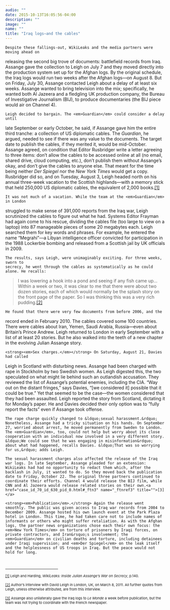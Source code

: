 ```yaml
---
audio: ""
date: 2015-10-13T16:05:56-04:00
description: ""
image: ""
name: ""
title: "Iraq logs—and the cables"
---
```


	Despite these fallings-out, WikiLeaks and the media partners were moving ahead on 
releasing the second big trove of documents: battlefield records from Iraq. Assange 
gave the collection to Leigh on July 7 and they moved directly into the production 
system set up for the Afghan logs. By the original schedule, the Iraq logs would 
run two weeks after the Afghan logs&mdash;on August 8. But on Friday, July 30, 
Assange contacted Leigh about a delay of at least six weeks. Assange wanted to 
bring television into the mix; specifically, he wanted both Al Jazeera and a 
fledgling UK production company, the Bureau of Investigative Journalism (BIJ), 
to produce documentaries (the BIJ piece would air on Channel 4).


	Leigh decided to bargain. The <em>Guardian</em> could consider a delay until 
late September or early October, he said, if Assange gave him the entire third 
tranche: a collection of US diplomatic cables. The <em>Guardian</em>, he argued, 
needed to see if there was any value to the documents. The target date to publish 
the cables, if they merited it, would be mid-October. Assange agreed, on condition 
that Editor Rusbridger write a letter agreeing to three items: don&rsquo;t allow the 
cables to be accessed online at all (no email, shared drive, cloud computing, etc.), 
don&rsquo;t publish them without Assange&rsquo;s okay, and don&rsquo;t give the 
cables to anyone else. That meant for the time being neither <em>Der Spiegel</em> 
nor the <em>New York Times</em> would get a copy. Rusbridger did so, and on Tuesday, 
August 3, Leigh headed north on his annual three-week vacation to the Scottish 
highlands&mdash;with a memory stick that held 250,000 US diplomatic cables, the 
equivalent of 2,000 books.<a href="case_id_70_id_630_pid_0.html#_ftn1" name="_ftnref1" title="">[1]</a>


	It was not much of a vacation. While the team at the <em>Guardian</em> in London 
struggled to make sense of 391,000 reports from the Iraq war, Leigh scrutinized the 
cables to figure out what he had. Systems Editor Frayman had again come to his 
rescue, dividing the cables file (too large to view on a laptop) into 87 manageable 
pieces of some 20 megabytes each. Leigh searched them for key words and phrases. 
For example, he entered the name &ldquo;Megrahi&rdquo;&mdash;a Libyan intelligence 
officer convicted for participation in the 1988 Lockerbie bombing and released from 
a Scottish jail by UK officials in 2009.


	The results, says Leigh, were unimaginably exciting. For three weeks, sworn to 
	secrecy, he went through the cables as systematically as he could alone. He recalls:
<blockquote>
	<p>
		I was lowering a hook into a pond and seeing if any fish came up&hellip; Within a 
week or two, it was clear to me that there were about two dozen stories, each of which 
would normally be the splash story on the front page of the paper. So I was thinking this was 
a very rich pudding.<a href="case_id_70_id_630_pid_0.html#_ftn2" name="_ftnref2" title="">[2]</a>
	</p>
</blockquote>

	He found that there were very few documents from before 2006, and the 
record ended in February 2010. The cables covered some 100 countries. There were cables 
about Iran, Yemen, Saudi Arabia, Russia&mdash;even about Britain&rsquo;s Prince Andrew. 
Leigh returned to London in early September with a list of at least 20 stories. 
But he also walked into the teeth of a new chapter in the evolving Julian Assange story.

	<strong><em>Sex charges.</em></strong> On Saturday, August 21, Davies had called 
Leigh in Scotland with disturbing news. Assange had been charged with rape in Stockholm 
by two Swedish women. As Leigh digested this, the two speculated on what might lie behind such an outlandish accusation. They reviewed the list of Assange&rsquo;s potential enemies, including the CIA. &ldquo;Way out on the distant fringes,&rdquo; says Davies, &ldquo;[we considered it] possible that it could be true.&rdquo; Yet that seemed to be the case&mdash;the women considered that they had been assaulted. Leigh reported the story from Scotland, dictating it for Monday&rsquo;s paper. He and Davies decided their only option was to &ldquo;fully report the facts&rdquo; even if Assange took offense.

	The rape charge quickly changed to &ldquo;sexual harassment.&rdquo; Nonetheless, Assange had a tricky situation on his hands. On September 27, worried about arrest, he moved permanently from Sweden to London. The <em>Guardian</em>, too, could not help but worry about its close cooperation with an individual now involved in a very different story. &ldquo;We could see that he was engaging in misinformation&rdquo; about what had happened, recalls Davies. &ldquo;That was so worrying for us,&rdquo; adds Leigh.

	The sexual harassment charges also affected the release of the Iraq war logs. In late September, Assange pleaded for an extension: WikiLeaks had had no opportunity to redact them which, after the backlash in July, it wanted to do. So they moved back the publication date to Friday, October 22. The original three partners continued to coordinate their efforts. Channel 4 would release the BIJ film, while CNN and Al Jazeera would release related stories on their own.<a href="case_id_70_id_630_pid_0.html#_ftn3" name="_ftnref3" title="">[3]</a>

	<strong><em>Publication</em>.</strong> Again the release went smoothly. The public was given access to Iraq war records from 2004 to December 2009. Assange hosted his own launch event at the Park Plaza hotel in London. This time, he had taken care not to include names of informants or others who might suffer retaliation. As with the Afghan logs, the partner news organizations chose each their own focus: the <em>New York Times</em> on torture of prisoners by Iraqi forces, on private contractors, and Iran&rsquo;s involvement; the <em>Guardian</em> on civilian deaths and torture, including detainees under Iraqi supervision; and <em>Der Spiegel</em> on the leak itself and the helplessness of US troops in Iraq. But the peace would not hold for long.

<div>
	<br clear="all" />
	<hr align="left" size="1" width="33%" />
	<div id="ftn1">
		<p>
			<span style="font-size: 11px;">
			<a href="case_id_70_id_630_pid_0.html#_ftnref1" name="_ftn1" title="">[1]</a> Leigh and Harding, 
			<em>WikiLeaks: Inside Julian Assange&rsquo;s War on Secrecy</em>, p.140.
			</span>
		</p>
	</div>
	<div id="ftn2">
		<p>
			<span style="font-size: 11px;">
			<a href="case_id_70_id_630_pid_0.html#_ftnref2" name="_ftn2" title="">[2]</a> 
			Author&rsquo;s interview with David Leigh in London, UK, on March 8, 2011. All further quotes from Leigh, unless otherwise attributed, are from this interview.
			</span>
		</p>
	</div>
	<div id="ftn3">
		<p>
			<span style="font-size: 11px;">
			<a href="case_id_70_id_630_pid_0.html#_ftnref3" name="_ftn3" title="">[3]</a> 
			Assange also unilaterally gave the Iraq logs to <em>Le Monde</em> a week before publication, but the team was not trying to coordinate with the French newspaper.
			</span>
		</p>
	</div>
</div>
</div>

